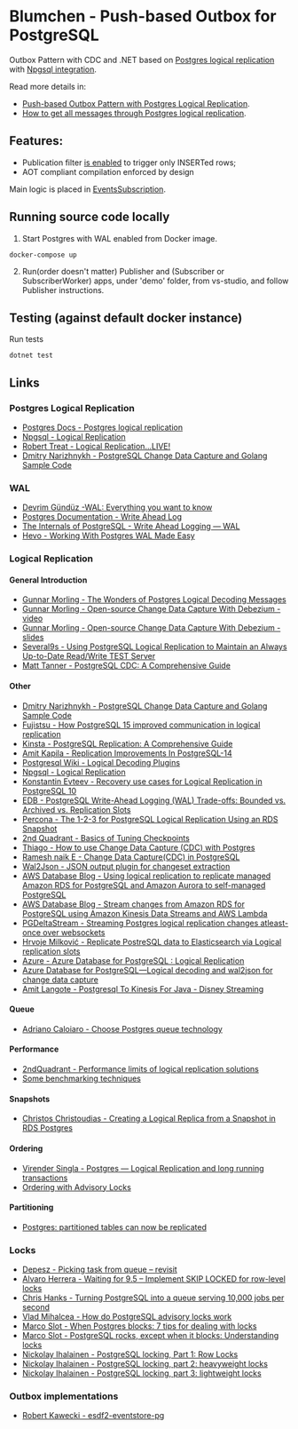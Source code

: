 # Blumchen - Push-based Outbox for PostgreSQL
Outbox Pattern with CDC and .NET based on [Postgres logical replication](https://www.postgresql.org/docs/current/logical-replication.html) with [Npgsql integration](https://www.npgsql.org/doc/replication.html).

Read more details in:
- [Push-based Outbox Pattern with Postgres Logical Replication](https://event-driven.io/en/push_based_outbox_pattern_with_postgres_logical_replication/?utm_source=github_outbox_cdc).
- [How to get all messages through Postgres logical replication](https://event-driven.io/en/how_to_get_all_messages_through_postgres_logical_replication/?utm_source=github_outbox_cdc).

## Features:

- Publication filter [is enabled](https://www.postgresql.org/docs/current/sql-createpublication.html#SQL-CREATEPUBLICATION-WITH) to trigger only INSERTed rows;
- AOT compliant compilation enforced by design

Main logic is placed in [EventsSubscription](./src/Blumchen/Subscriptions/Subscription.cs).

## Running source code locally

1. Start Postgres with WAL enabled from Docker image.
```shell
docker-compose up
```
2. Run(order doesn't matter) Publisher and (Subscriber or SubscriberWorker)  apps, under 'demo' folder, from vs-studio, and follow Publisher instructions.

## Testing (against default docker instance)

Run tests
```shell
dotnet test
```

## Links

### Postgres Logical Replication
- [Postgres Docs - Postgres logical replication](https://www.postgresql.org/docs/current/logical-replication.html)
- [Npgsql - Logical Replication](https://www.npgsql.org/doc/replication.html)
- [Robert Treat - Logical Replication...LIVE!](https://www.youtube.com/watch?v=YpsJu2mtBKA)
- [Dmitry Narizhnykh - PostgreSQL Change Data Capture and Golang Sample Code](https://hackernoon.com/postgresql-change-data-capture-and-golang-sample-code)

### WAL
- [Devrim Gündüz -WAL: Everything you want to know](https://www.youtube.com/watch?v=feTihjJJs3g)
- [Postgres Documentation - Write Ahead Log](https://www.postgresql.org/docs/13/runtime-config-wal.html)
- [The Internals of PostgreSQL - Write Ahead Logging — WAL](https://www.interdb.jp/pg/pgsql09.html)
- [Hevo - Working With Postgres WAL Made Easy](https://hevodata.com/learn/working-with-postgres-wal/)

### Logical Replication

#### General Introduction
- [Gunnar Morling - The Wonders of Postgres Logical Decoding Messages](https://www.infoq.com/articles/wonders-of-postgres-logical-decoding-messages/)
- [Gunnar Morling - Open-source Change Data Capture With Debezium - video](https://www.youtube.com/watch?v=G7TvRzPQH-U)
- [Gunnar Morling - Open-source Change Data Capture With Debezium - slides](https://speakerdeck.com/gunnarmorling/open-source-change-data-capture-with-debezium?slide=21)
- [Several9s - Using PostgreSQL Logical Replication to Maintain an Always Up-to-Date Read/Write TEST Server](https://severalnines.com/blog/using-postgresql-logical-replication-maintain-always-date-readwrite-test-server/)
- [Matt Tanner - PostgreSQL CDC: A Comprehensive Guide](https://www.arcion.io/learn/postgresql-cdc)

#### Other
- [Dmitry Narizhnykh - PostgreSQL Change Data Capture and Golang Sample Code](https://hackernoon.com/postgresql-change-data-capture-and-golang-sample-code)
- [Fujistsu - How PostgreSQL 15 improved communication in logical replication](https://www.postgresql.fastware.com/blog/how-postgresql-15-improved-communication-in-logical-replication)
- [Kinsta - PostgreSQL Replication: A Comprehensive Guide](https://kinsta.com/blog/postgresql-replication/)
- [Amit Kapila  - Replication Improvements In PostgreSQL-14](https://amitkapila16.blogspot.com/2021/09/logical-replication-improvements-in.html)
- [Postgresql Wiki - Logical Decoding Plugins](https://wiki.postgresql.org/wiki/Logical_Decoding_Plugins)
- [Npgsql - Logical Replication](https://www.npgsql.org/doc/replication.html)
- [Konstantin Evteev - Recovery use cases for Logical Replication in PostgreSQL 10](https://medium.com/avitotech/recovery-use-cases-for-logical-replication-in-postgresql-10-a1e6bab03072)
- [EDB - PostgreSQL Write-Ahead Logging (WAL) Trade-offs: Bounded vs. Archived vs. Replication Slots](https://www.enterprisedb.com/blog/postgresql-wal-write-ahead-logging-management-strategy-tradeoffs)
- [Percona - The 1-2-3 for PostgreSQL Logical Replication Using an RDS Snapshot](https://www.percona.com/blog/postgresql-logical-replication-using-an-rds-snapshot/)
- [2nd Quadrant - Basics of Tuning Checkpoints](https://www.2ndquadrant.com/en/blog/basics-of-tuning-checkpoints/)
- [Thiago - How to use Change Data Capture (CDC) with Postgres](https://dev.to/thiagosilvaf/how-to-use-change-database-capture-cdc-in-postgres-37b8)
- [Ramesh naik E - Change Data Capture(CDC) in PostgreSQL](https://medium.com/@ramesh.esl/change-data-capture-cdc-in-postgresql-7dee2d467d1b)
- [Wal2Json - JSON output plugin for changeset extraction](https://github.com/eulerto/wal2json)
- [AWS Database Blog - Using logical replication to replicate managed Amazon RDS for PostgreSQL and Amazon Aurora to self-managed PostgreSQL](https://aws.amazon.com/blogs/database/using-logical-replication-to-replicate-managed-amazon-rds-for-postgresql-and-amazon-aurora-to-self-managed-postgresql/)
- [AWS Database Blog - Stream changes from Amazon RDS for PostgreSQL using Amazon Kinesis Data Streams and AWS Lambda](https://aws.amazon.com/blogs/database/stream-changes-from-amazon-rds-for-postgresql-using-amazon-kinesis-data-streams-and-aws-lambda/)
- [PGDeltaStream - Streaming Postgres logical replication changes atleast-once over websockets](https://github.com/hasura/pgdeltastream)
- [Hrvoje Milković - Replicate PostreSQL data to Elasticsearch via Logical replication slots](http://staging.kraken.hr/blog/2018/postgresql-replication-elasticsearch)
- [Azure - Azure Database for PostgreSQL : Logical Replication](https://techcommunity.microsoft.com/t5/azure-database-for-postgresql/azure-database-for-postgresql-logical-replication/ba-p/3799509)
- [Azure Database for PostgreSQL—Logical decoding and wal2json for change data capture](https://azure.microsoft.com/en-us/updates/azure-database-for-postgresql-logical-decoding-and-wal2json-for-change-data-capture/)
- [Amit Langote - Postgresql To Kinesis For Java - Disney Streaming](https://github.com/disneystreaming/pg2k4j)

#### Queue
- [Adriano Caloiaro - Choose Postgres queue technology](https://adriano.fyi/posts/2023-09-24-choose-postgres-queue-technology/)

#### Performance
- [2ndQuadrant - Performance limits of logical replication solutions](https://www.2ndquadrant.com/en/blog/performance-limits-of-logical-replication-solutions/)
- [Some benchmarking techniques](https://fluca1978.github.io/2021/07/15/PostgreSQLWalTraffic2.html)

#### Snapshots
- [Christos Christoudias - Creating a Logical Replica from a Snapshot in RDS Postgres](https://tech.instacart.com/creating-a-logical-replica-from-a-snapshot-in-rds-postgres-886d9d2c7343)

#### Ordering
- [Virender Singla - Postgres — Logical Replication and long running transactions](https://virender-cse.medium.com/postgres-logical-replication-and-long-running-transactions-81a69b7ac470)
- [Ordering with Advisory Locks](https://www.postgresql.org/message-id/CACjxUsMKA6k-mDOdkos3k0i-KE4HFRwkd=PXPArYy4UabTd-LA@mail.gmail.com)

#### Partitioning
- [Postgres: partitioned tables can now be replicated](https://amitlan.com/2020/05/14/partition-logical-replication.html)

### Locks
- [Depesz - Picking task from queue – revisit](https://www.depesz.com/2016/05/04/picking-task-from-queue-revisit/)
- [Alvaro Herrera - Waiting for 9.5 – Implement SKIP LOCKED for row-level locks](https://www.depesz.com/2014/10/10/waiting-for-9-5-implement-skip-locked-for-row-level-locks/)
- [Chris Hanks - Turning PostgreSQL into a queue serving 10,000 jobs per second](https://gist.github.com/chanks/7585810)
- [Vlad Mihalcea - How do PostgreSQL advisory locks work](https://vladmihalcea.com/how-do-postgresql-advisory-locks-work/)
- [Marco Slot - When Postgres blocks: 7 tips for dealing with locks](https://www.citusdata.com/blog/2018/02/22/seven-tips-for-dealing-with-postgres-locks/)
- [Marco Slot - PostgreSQL rocks, except when it blocks: Understanding locks](https://www.citusdata.com/blog/2018/02/15/when-postgresql-blocks/)
- [Nickolay Ihalainen - PostgreSQL locking, Part 1: Row Locks](https://www.percona.com/blog/2018/10/16/postgresql-locking-part-1-row-locks/)
- [Nickolay Ihalainen - PostgreSQL locking, part 2: heavyweight locks](https://www.percona.com/blog/2018/10/24/postgresql-locking-part-2-heavyweight-locks/)
- [Nickolay Ihalainen - PostgreSQL locking, part 3: lightweight locks](https://www.percona.com/blog/2018/10/30/postgresql-locking-part-3-lightweight-locks/)

### Outbox implementations
- [Robert Kawecki - esdf2-eventstore-pg](https://github.com/rkaw92/esdf2-eventstore-pg/blob/a49f88cd1f10d4f06a12ef0982293a8c7abb4ff9/src/PostgresEventStore.ts#L116)
